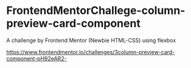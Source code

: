 # FrontendMentorChallege-column-preview-card-component
A challenge by Frontend Mentor (Newbie HTML-CSS) using flexbox

https://www.frontendmentor.io/challenges/3column-preview-card-component-pH92eAR2-
